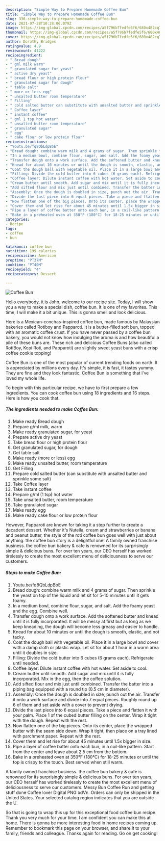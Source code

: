 ```yaml
---
description: "Simple Way to Prepare Homemade Coffee Bun"
title: "Simple Way to Prepare Homemade Coffee Bun"
slug: 336-simple-way-to-prepare-homemade-coffee-bun
date: 2021-07-28T10:28:06.079Z
image: https://img-global.cpcdn.com/recipes/a5f796b7fedfe5f6/680x482cq70/coffee-bun-recipe-main-photo.jpg
thumbnail: https://img-global.cpcdn.com/recipes/a5f796b7fedfe5f6/680x482cq70/coffee-bun-recipe-main-photo.jpg
cover: https://img-global.cpcdn.com/recipes/a5f796b7fedfe5f6/680x482cq70/coffee-bun-recipe-main-photo.jpg
author: Dorothy Bridges
ratingvalue: 4.9
reviewcount: 41222
recipeingredient:
- " Bread dough"
- " gml milk warm"
- " granulated sugar for yeast"
- " active dry yeast"
- " bread flour or high protein flour"
- " granulated sugar for dough"
- " table salt"
- " more or less egg"
- " unsalted butter room temperature"
- " Filling"
- " cold salted butter can substitute with unsalted butter and sprinkle some salt"
- " Coffee layer"
- " instant coffee"
- " gml 1 tsp hot water"
- " unsalted butter room temperature"
- " granulated sugar"
- " egg"
- " cake flour or low protein flour"
recipeinstructions:
- "Youtu.be/fq8QbLdpBbE"
- "Bread dough: combine warm milk and 4 grams of sugar. Then sprinkle the yeast on top of the liquid and let sit for 5-10 minutes until it gets foamy."
- "In a medium bowl, combine flour, sugar, and salt. Add the foamy yeast and the egg. Combine well."
- "Transfer dough onto a work surface. Add the softened butter and knead until it is fully incorporated. It will be messy at first but as long as we keep kneading, the dough will become less greasy and easier to handle."
- "Knead for about 10 minutes or until the dough is smooth, elastic, and not tacky."
- "Coat the dough ball with vegetable oil. Place it in a large bowl and cover with a damp cloth or plastic wrap. Let sit for about 1 hour in a warm area until it doubles in size."
- "Filling: Divide the cold butter into 6 cubes (6 grams each). Refrigerate until needed."
- "Coffee layer: Dilute instant coffee with hot water. Set aside to cool."
- "Cream butter until smooth. Add sugar and mix until it is fully incorporated. Mix in the egg, then the coffee solution."
- "Add sifted flour and mix just until combined. Transfer the batter into a piping bag equipped with a round tip (0.5 cm in diameter)."
- "Assembly: Once the dough is doubled in size, punch out the air. Transfer it onto a work surface and divide into 7 equal pieces. Roughly round up 6 of them and set aside with a cover to prevent drying."
- "Divide the last piece into 6 equal pieces. Take a piece and flatten it with your palm. Place 1 of the cubed butter filling on the center. Wrap it tight with the dough. Repeat with the rest."
- "Now flatten one of the big pieces. Onto its center, place the wrapped butter with the seam side down. Wrap it tight, then place on a tray lined with parchment paper. Repeat with the rest."
- "Cover them and let rise for about 45 minutes until 1.5x bigger in size."
- "Pipe a layer of coffee batter onto each bun, in a coil-like pattern. Start from the center and leave about 2.5 cm from the bottom."
- "Bake in a preheated oven at 350°F (180°C) for 18-25 minutes or until the top is crispy to the touch. Best served when still warm."
categories:
- Recipe
tags:
- coffee
- bun

katakunci: coffee bun 
nutrition: 199 calories
recipecuisine: American
preptime: "PT37M"
cooktime: "PT40M"
recipeyield: "4"
recipecategory: Dessert

---
```



![Coffee Bun](https://img-global.cpcdn.com/recipes/a5f796b7fedfe5f6/680x482cq70/coffee-bun-recipe-main-photo.jpg)

Hello everybody, it is John, welcome to our recipe site. Today, I will show you a way to make a special dish, coffee bun. It is one of my favorites. This time, I will make it a bit unique. This is gonna smell and look delicious.

Here is a Mexican-conchas-inspired coffee bun, made famous by Malaysian bakeries called Rotiboy and Papparoti. It is a butter-filled soft bun, topped with an aromatic coffee crust. If you have never passed by a coffee bun bakery, you would not know how indulging the aroma is and how beautiful a pile of these buns are. These rich and delicious Coffee Buns (also called RotiBoy, Kopi Roti, and Papparoti) are slightly sweet yeast buns with a crisp coffee cookie topping!

Coffee Bun is one of the most popular of current trending foods on earth. It is appreciated by millions every day. It's simple, it is fast, it tastes yummy. They are fine and they look fantastic. Coffee Bun is something that I've loved my whole life.


To begin with this particular recipe, we have to first prepare a few ingredients. You can cook coffee bun using 18 ingredients and 16 steps. Here is how you cook that.

<!--inarticleads1-->

##### The ingredients needed to make Coffee Bun:

1. Make ready  Bread dough
1. Prepare  g/ml milk, warm
1. Make ready  granulated sugar, for yeast
1. Prepare  active dry yeast
1. Take  bread flour or high protein flour
1. Get  granulated sugar, for dough
1. Get  table salt
1. Make ready  (more or less) egg
1. Make ready  unsalted butter, room temperature
1. Get  Filling
1. Prepare  cold salted butter (can substitute with unsalted butter and sprinkle some salt)
1. Take  Coffee layer
1. Take  instant coffee
1. Prepare  g/ml (1 tsp) hot water
1. Take  unsalted butter, room temperature
1. Take  granulated sugar
1. Make ready  egg
1. Make ready  cake flour or low protein flour


However, Papparoti are known for taking it a step further to create a decadent dessert. Whether it&#39;s Nutella, cream and strawberries or banana and peanut butter, the style of the roti coffee bun goes well with just about anything. the coffee bun story is a delightful one! A family owned franchise business. the coffee bun bakery &amp; cafe is renowned for its surprisingly simple &amp; delicious buns. For over ten years, our CEO herself has worked tirelessly to create the most excellent menu of deliciousness to serve our customers. 

<!--inarticleads2-->

##### Steps to make Coffee Bun:

1. Youtu.be/fq8QbLdpBbE
1. Bread dough: combine warm milk and 4 grams of sugar. Then sprinkle the yeast on top of the liquid and let sit for 5-10 minutes until it gets foamy.
1. In a medium bowl, combine flour, sugar, and salt. Add the foamy yeast and the egg. Combine well.
1. Transfer dough onto a work surface. Add the softened butter and knead until it is fully incorporated. It will be messy at first but as long as we keep kneading, the dough will become less greasy and easier to handle.
1. Knead for about 10 minutes or until the dough is smooth, elastic, and not tacky.
1. Coat the dough ball with vegetable oil. Place it in a large bowl and cover with a damp cloth or plastic wrap. Let sit for about 1 hour in a warm area until it doubles in size.
1. Filling: Divide the cold butter into 6 cubes (6 grams each). Refrigerate until needed.
1. Coffee layer: Dilute instant coffee with hot water. Set aside to cool.
1. Cream butter until smooth. Add sugar and mix until it is fully incorporated. Mix in the egg, then the coffee solution.
1. Add sifted flour and mix just until combined. Transfer the batter into a piping bag equipped with a round tip (0.5 cm in diameter).
1. Assembly: Once the dough is doubled in size, punch out the air. Transfer it onto a work surface and divide into 7 equal pieces. Roughly round up 6 of them and set aside with a cover to prevent drying.
1. Divide the last piece into 6 equal pieces. Take a piece and flatten it with your palm. Place 1 of the cubed butter filling on the center. Wrap it tight with the dough. Repeat with the rest.
1. Now flatten one of the big pieces. Onto its center, place the wrapped butter with the seam side down. Wrap it tight, then place on a tray lined with parchment paper. Repeat with the rest.
1. Cover them and let rise for about 45 minutes until 1.5x bigger in size.
1. Pipe a layer of coffee batter onto each bun, in a coil-like pattern. Start from the center and leave about 2.5 cm from the bottom.
1. Bake in a preheated oven at 350°F (180°C) for 18-25 minutes or until the top is crispy to the touch. Best served when still warm.


A family owned franchise business. the coffee bun bakery &amp; cafe is renowned for its surprisingly simple &amp; delicious buns. For over ten years, our CEO herself has worked tirelessly to create the most excellent menu of deliciousness to serve our customers. Messy Bun Coffee Run and getting stuff done Coffee lover Digital PNG bdVn. Orders can only be shipped in the United States. Your selected catalog region indicates that you are outside the U. 

So that is going to wrap this up for this exceptional food coffee bun recipe. Thank you very much for your time. I am confident you can make this at home. There is gonna be more interesting food in home recipes coming up. Remember to bookmark this page on your browser, and share it to your family, friends and colleague. Thanks again for reading. Go on get cooking!
